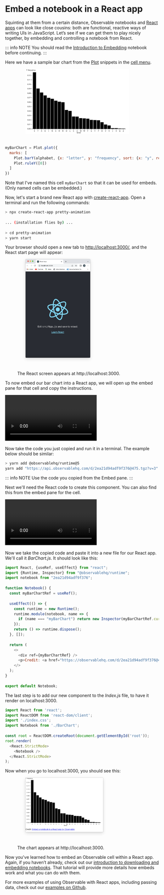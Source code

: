 
# Embed a notebook in a React app

Squinting at them from a certain distance, Observable notebooks and [React apps](https://reactjs.org/tutorial/tutorial.html) can look like close cousins: both are functional, reactive ways of writing UIs in JavaScript. Let’s see if we can get them to play nicely together, by embedding and controlling a notebook from React.

::: info NOTE
You should read the <a href="https://observablehq.com/@observablehq/embeds?collection=@observablehq/editing-publishing-collaborating"> Introduction to Embedding</a> notebook before continuing.
:::

Here we have a sample bar chart from the [Plot](https://observablehq.com/@observablehq/plot?collection=@observablehq/plot) snippets in the [cell menu](https://observablehq.com/@observablehq/adding-cells?collection=@observablehq/notebook-fundamentals#cell-558). 

<figure>
  <img
    style="margin-left:27px;margin-bottom:20px;max-width: 80%"
    src="./assets/myBarChart.svg" alt="A bar chart of letter frequencies in english texts"
  />
</figure>

```js
myBarChart = Plot.plot({
  marks: [
    Plot.barY(alphabet, {x: "letter", y: "frequency", sort: {x: "y", reverse: true}}),
    Plot.ruleY([0])
  ]
})
```

Note that I've named this cell `myBarChart` so that it can be used for embeds. (Only named cells can be embedded.)

Now, let's start a brand new React app with [create-react-app](https://github.com/facebook/create-react-app). Open a terminal and run the following commands:

```sh
> npx create-react-app pretty-animation

... (installation flies by) ...

> cd pretty-animation
> yarn start
```

Your browser should open a new tab to [http://localhost:3000/](http://localhost:3000/), and the React start page will appear:

<figure>
  <img
    style="border-radius:2px;box-shadow:0 4px 12px rgba(0,0,0,0.15), 0 0 0 1px rgba(0, 0, 0, 0.1);margin-left:27px;margin-bottom:40px;max-width: 50%"
    src="./assets/reactScreen.png" alt="A screenshot of a browser window showing the initialized React app running"
  />
  <figcaption>The React screen appears at http://localhost:3000.
  </figcaption>
</figure>

To now embed our bar chart into a React app, we will open up the embed pane for that cell and copy the instructions. 

<video
    class="screenshot w-80"
    src="./assets/embed.mov" alt="Video showing the embed dialog being opened, the dropdown switching to React app, and then clicking the Copy button."
    autoplay loop playsinline controls = "false">
</video>

Now take the code you just copied and run it in a terminal. The example below should be similar:

```bash
> yarn add @observablehq/runtime@5
yarn add "https://api.observablehq.com/d/2ea21d94adf9f376@475.tgz?v=3"
```

::: info NOTE
Use the code you copied from the Embed pane.
:::

Next we'll need the React code to create this component. You can also find this from the embed pane for the cell. 

<video
    class="screenshot w-80"
    src="./assets/embed2.mov" alt="Video showing the embed dialog being opened, the dropdown switching to React app, and then clicking the Copy button."
    autoplay loop playsinline controls = "false">
</video>

Now we take the copied code and paste it into a new file for our React app. We'll call it *BarChart.js*. It should look like this:

```js
import React, {useRef, useEffect} from "react";
import {Runtime, Inspector} from "@observablehq/runtime";
import notebook from "2ea21d94adf9f376";

function Notebook() {
  const myBarChartRef = useRef();

  useEffect(() => {
    const runtime = new Runtime();
    runtime.module(notebook, name => {
      if (name === "myBarChart") return new Inspector(myBarChartRef.current);
    });
    return () => runtime.dispose();
  }, []);

  return (
    <>
      <div ref={myBarChartRef} />
      <p>Credit: <a href="https://observablehq.com/d/2ea21d94adf9f376@484">Embed a notebook in a React app by Observable</a></p>
    </>
  );
}

export default Notebook;
```

The last step is to add our new component to the *Index.js* file, to have it render on localhost:3000.

```js
import React from 'react';
import ReactDOM from 'react-dom/client';
import './index.css';
import Notebook from './BarChart';

const root = ReactDOM.createRoot(document.getElementById('root'));
root.render(
  <React.StrictMode>
    <Notebook />
  </React.StrictMode>
);
```

Now when you go to localhost:3000, you should see this:

<figure>
  <img
    style="border-radius:2px;box-shadow:0 4px 12px rgba(0,0,0,0.15), 0 0 0 1px rgba(0, 0, 0, 0.1);margin-left:27px;margin-bottom:40px;max-width: 60%"
    src="./assets/react-bar-chart.png" alt="A screenshot of the bar chart rendered inside the React app"
  />
  <figcaption>The chart appears at http://localhost:3000.
  </figcaption>
</figure>

Now you've learned how to embed an Observable cell within a React app. Again, if you haven’t already, check out our [introduction to downloading and embedding notebooks](https://observablehq.com/@observablehq/downloading-and-embedding-notebooks). That tutorial will provide more details how embeds work and what you can do with them. 

For more examples of using Observable with React apps, including passing data, check out our [examples on Github](https://github.com/observablehq/examples). 
